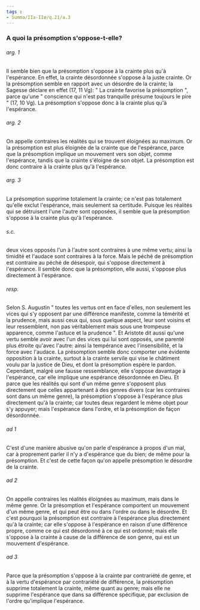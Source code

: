 ```yaml
---
tags : 
- Summa/IIa-IIæ/q.21/a.3
---
```


### A quoi la présomption s'oppose-t-elle?

###### arg. 1
Il semble bien que la présomption s'oppose à la crainte plus qu'à l'espérance. En effet, la crainte désordonnée s'oppose à la juste crainte. Or la présomption semble en rapport avec un désordre de la crainte; la Sagesse déclare en effet (17, 11 Vg): " La crainte favorise la présomption ", parce qu'une " conscience qui n'est pas tranquille présume toujours le pire " (17, 10 Vg). La présomption s'oppose donc à la crainte plus qu'à l'espérance. 

###### arg. 2
On appelle contraires les réalités qui se trouvent éloignées au maximum. Or la présomption est plus éloignée de la crainte que de l'espérance, parce que la présomption implique un mouvement vers son objet, comme l'espérance, tandis que la crainte s'éloigne de son objet. La présomption est donc contraire à la crainte plus qu'à l'espérance. 

###### arg. 3
La présomption supprime totalement la crainte; ce n'est pas totalement qu'elle exclut l'espérance, mais seulement sa certitude. Puisque les réalités qui se détruisent l'une l'autre sont opposées, il semble que la présomption s'oppose à la crainte plus qu'à l'espérance. 

###### s.c.
deux vices opposés l'un à l'autre sont contraires à une même vertu; ainsi la timidité et l'audace sont contraires à la force. Mais le péché de présomption est contraire au péché de désespoir, qui s'oppose directement à l'espérance. Il semble donc que la présomption, elle aussi, s'oppose plus directement à l'espérance. 

###### resp.
Selon S. Augustin " toutes les vertus ont en face d'elles, non seulement les vices qui s'y opposent par une différence manifeste, comme la témérité et la prudence, mais aussi ceux qui, sous quelque aspect, leur sont voisins et leur ressemblent, non pas véritablement mais sous une trompeuse apparence, comme l'astuce et la prudence ". Et Aristote dit aussi qu'une vertu semble avoir avec l'un des vices qui lui sont opposés, une parenté plus étroite qu'avec l'autre: ainsi la tempérance avec l'insensibilité, et la force avec l'audace. La présomption semble donc comporter une évidente opposition à la crainte, surtout à la crainte servile qui vise le châtiment voulu par la justice de Dieu, et dont la présomption espère le pardon. Cependant, malgré une fausse ressemblance, elle s'oppose davantage à l'espérance, car elle implique une espérance désordonnée en Dieu. Et parce que les réalités qui sont d'un même genre s'opposent plus directement que celles appartenant à des genres divers (car les contraires sont dans un même genre), la présomption s'oppose à l'espérance plus directement qu'à la crainte; car toutes deux regardent le même objet pour s'y appuyer; mais l'espérance dans l'ordre, et la présomption de façon désordonnée. 

###### ad 1
C'est d'une manière abusive qu'on parle d'espérance à propos d'un mal, car à proprement parler il n'y a d'espérance que du bien; de même pour la présomption. Et c'est de cette façon qu'on appelle présomption le désordre de la crainte. 

###### ad 2
On appelle contraires les réalités éloignées au maximum, mais dans le même genre. Or la présomption et l'espérance comportent un mouvement d'un même genre, et qui peut être ou dans l'ordre ou dans le désordre. Et c'est pourquoi la présomption est contraire à l'espérance plus directement qu'à la crainte; car elle s'oppose à l'espérance en raison d'une différence propre, comme ce qui est désordonné à ce qui est ordonné; mais elle s'oppose à la crainte à cause de la différence de son genre, qui est un mouvement d'espérance. 

###### ad 3
Parce que la présomption s'oppose à la crainte par contrariété de genre, et à la vertu d'espérance par contrariété de différence, la présomption supprime totalement la crainte, même quant au genre; mais elle ne supprime l'espérance que dans sa différence spécifique, par exclusion de l'ordre qu'implique l'espérance. 

